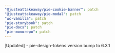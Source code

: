 ```yaml
---
"@justeattakeaway/pie-cookie-banner": patch
"@justeattakeaway/pie-modal": patch
"wc-vanilla": patch
"pie-storybook": patch
"pie-docs": patch
"pie-monorepo": patch
---
```


[Updated] - pie-design-tokens version bump to 6.3.1
